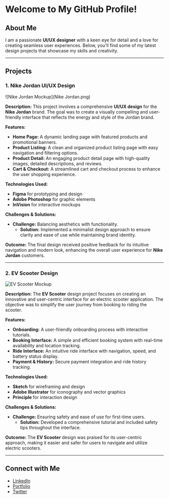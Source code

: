 # Welcome to My GitHub Profile!

## About Me
I am a passionate **UI/UX designer** with a keen eye for detail and a love for creating seamless user experiences. Below, you'll find some of my latest design projects that showcase my skills and creativity.

---

## Projects

### 1. **Nike Jordan UI/UX Design**

![Nike Jordan Mockup](Nike Jordan.png)

**Description:**
This project involves a comprehensive **UI/UX design** for the **Nike Jordan** brand. The goal was to create a visually compelling and user-friendly interface that reflects the energy and style of the Jordan brand.

**Features:**
- **Home Page:** A dynamic landing page with featured products and promotional banners.
- **Product Listing:** A clean and organized product listing page with easy navigation and filtering options.
- **Product Detail:** An engaging product detail page with high-quality images, detailed descriptions, and reviews.
- **Cart & Checkout:** A streamlined cart and checkout process to enhance the user shopping experience.

**Technologies Used:**
- **Figma** for prototyping and design
- **Adobe Photoshop** for graphic elements
- **InVision** for interactive mockups

**Challenges & Solutions:**
- **Challenge:** Balancing aesthetics with functionality.
  - **Solution:** Implemented a minimalist design approach to ensure clarity and ease of use while maintaining brand identity.

**Outcome:**
The final design received positive feedback for its intuitive navigation and modern look, enhancing the overall user experience for **Nike Jordan** customers.

---

### 2. **EV Scooter Design**

![EV Scooter Mockup](link-to-your-image)

**Description:**
The **EV Scooter** design project focuses on creating an innovative and user-centric interface for an electric scooter application. The objective was to simplify the user journey from booking to riding the scooter.

**Features:**
- **Onboarding:** A user-friendly onboarding process with interactive tutorials.
- **Booking Interface:** A simple and efficient booking system with real-time availability and location tracking.
- **Ride Interface:** An intuitive ride interface with navigation, speed, and battery status display.
- **Payment & History:** Secure payment integration and ride history tracking.

**Technologies Used:**
- **Sketch** for wireframing and design
- **Adobe Illustrator** for iconography and vector graphics
- **Principle** for interaction design

**Challenges & Solutions:**
- **Challenge:** Ensuring safety and ease of use for first-time users.
  - **Solution:** Developed a comprehensive tutorial and included safety tips throughout the interface.

**Outcome:**
The **EV Scooter** design was praised for its user-centric approach, making it easier and safer for users to navigate and utilize electric scooters.

---

## Connect with Me
- [LinkedIn](your-linkedin-url)
- [Portfolio](your-portfolio-url)
- [Twitter](your-twitter-url)
